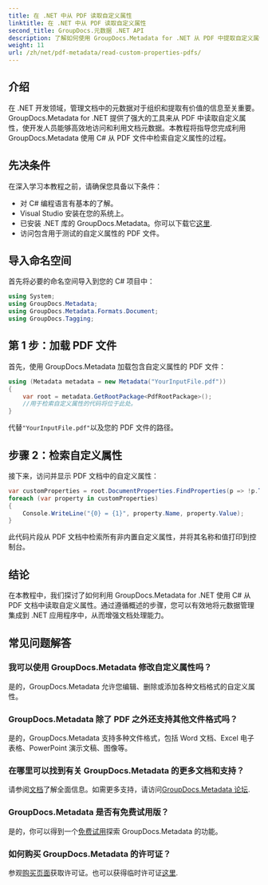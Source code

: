 ```yaml
---
title: 在 .NET 中从 PDF 读取自定义属性
linktitle: 在 .NET 中从 PDF 读取自定义属性
second_title: GroupDocs.元数据 .NET API
description: 了解如何使用 GroupDocs.Metadata for .NET 从 PDF 中提取自定义属性。使用 C# 深入研究文档元数据管理。
weight: 11
url: /zh/net/pdf-metadata/read-custom-properties-pdfs/
---
```

## 介绍
在 .NET 开发领域，管理文档中的元数据对于组织和提取有价值的信息至关重要。GroupDocs.Metadata for .NET 提供了强大的工具来从 PDF 中读取自定义属性，使开发人员能够高效地访问和利用文档元数据。本教程将指导您完成利用 GroupDocs.Metadata 使用 C# 从 PDF 文件中检索自定义属性的过程。
## 先决条件
在深入学习本教程之前，请确保您具备以下条件：
- 对 C# 编程语言有基本的了解。
- Visual Studio 安装在您的系统上。
- 已安装 .NET 库的 GroupDocs.Metadata。你可以下载它[这里](https://releases.groupdocs.com/metadata/net/).
- 访问包含用于测试的自定义属性的 PDF 文件。

## 导入命名空间
首先将必要的命名空间导入到您的 C# 项目中：
```csharp
using System;
using GroupDocs.Metadata;
using GroupDocs.Metadata.Formats.Document;
using GroupDocs.Tagging;
```
## 第 1 步：加载 PDF 文件
首先，使用 GroupDocs.Metadata 加载包含自定义属性的 PDF 文件：
```csharp
using (Metadata metadata = new Metadata("YourInputFile.pdf"))
{
    var root = metadata.GetRootPackage<PdfRootPackage>();
    //用于检索自定义属性的代码将位于此处。
}
```
代替`"YourInputFile.pdf"`以及您的 PDF 文件的路径。
## 步骤 2：检索自定义属性
接下来，访问并显示 PDF 文档中的自定义属性：
```csharp
var customProperties = root.DocumentProperties.FindProperties(p => !p.Tags.Contains(Tags.Document.BuiltIn));
foreach (var property in customProperties)
{
    Console.WriteLine("{0} = {1}", property.Name, property.Value);
}
```
此代码片段从 PDF 文档中检索所有非内置自定义属性，并将其名称和值打印到控制台。

## 结论
在本教程中，我们探讨了如何利用 GroupDocs.Metadata for .NET 使用 C# 从 PDF 文档中读取自定义属性。通过遵循概述的步骤，您可以有效地将元数据管理集成到 .NET 应用程序中，从而增强文档处理能力。

## 常见问题解答
### 我可以使用 GroupDocs.Metadata 修改自定义属性吗？
是的，GroupDocs.Metadata 允许您编辑、删除或添加各种文档格式的自定义属性。
### GroupDocs.Metadata 除了 PDF 之外还支持其他文件格式吗？
是的，GroupDocs.Metadata 支持多种文件格式，包括 Word 文档、Excel 电子表格、PowerPoint 演示文稿、图像等。
### 在哪里可以找到有关 GroupDocs.Metadata 的更多文档和支持？
请参阅[文档](https://tutorials.groupdocs.com/metadata/net/)了解全面信息。如需更多支持，请访问[GroupDocs.Metadata 论坛](https://forum.groupdocs.com/c/metadata/14).
### GroupDocs.Metadata 是否有免费试用版？
是的，你可以得到一个[免费试用](https://releases.groupdocs.com/)探索 GroupDocs.Metadata 的功能。
### 如何购买 GroupDocs.Metadata 的许可证？
参观[购买页面](https://purchase.groupdocs.com/buy)获取许可证。也可以获得临时许可证[这里](https://purchase.groupdocs.com/temporary-license/).